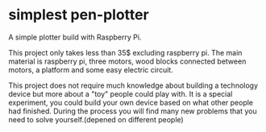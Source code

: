 # simplest pen-plotter
A simple plotter build with Raspberry Pi.

This project only takes less than 35$ excluding raspberry pi. The main material is raspberry pi, three motors, wood blocks connected between motors, a platform and some easy electric circuit.
 
This project does not require much knowledge about building a technology device but more about a "toy" people could play with. It is a special experiment, you could build your own device based on what other people had finished. During the process you will find many new problems that you need to solve yourself.(depened on different people)

